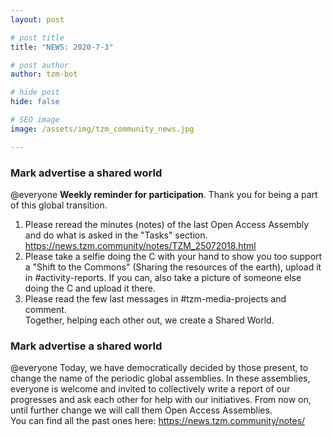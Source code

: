 ```yaml
---
layout: post

# post title
title: "NEWS: 2020-7-3"

# post author
author: tzm-bot

# hide post
hide: false

# SEO image
image: /assets/img/tzm_community_news.jpg

---
```


### Mark advertise a shared world

@​everyone **Weekly reminder for participation**. Thank you for being a part of this global transition.  
1. Please reread the minutes (notes) of the last Open Access Assembly and do what is asked in the "Tasks" section. https://news.tzm.community/notes/TZM_25072018.html  
2. Please take a selfie doing the C with your hand to show you too support a "Shift to the Commons" (Sharing the resources of the earth), upload it in #activity-reports.  If you can, also take a picture of someone else doing the C and upload it there.  
3. Please read the few last messages in #tzm-media-projects  and comment.  
Together, helping each other out, we create a Shared World.  


### Mark advertise a shared world

@​everyone Today, we have democratically decided by those present, to change the name of the periodic global assemblies. In these assemblies,  everyone is welcome and invited to collectively write a report of our progresses and ask each other for help with our initiatives. From now on, until further change we will call them Open Access Assemblies.   
You can find all the past ones here: https://news.tzm.community/notes/  


